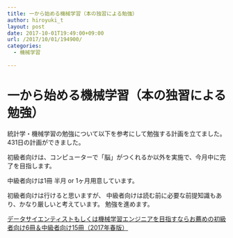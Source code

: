 ```yaml
---
title: 一から始める機械学習（本の独習による勉強）
author: hiroyuki_t
layout: post
date: 2017-10-01T19:49:00+09:00
url: /2017/10/01/194900/
categories:
  - 機械学習
  
---
```


# 一から始める機械学習（本の独習による勉強）

統計学・機械学習の勉強について以下を参考にして勉強する計画を立てました。
431日の計画ができました。

初級者向けは、コンピューターで「脳」がつくれるか以外を実施で、今月中に完了を目指します。

中級者向けは1冊 半月 or 1ヶ月用意しています。

初級者向けは行けると思いますが、
中級者向けは読む前に必要な前提知識もあり、かなり厳しいと考えています。
勉強を進めます。

[データサイエンティストもしくは機械学習エンジニアを目指すならお薦めの初級者向け6冊＆中級者向け15冊（2017年春版）](http://tjo.hatenablog.com/entry/2017/03/22/190000)